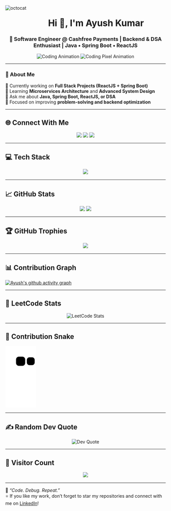 <img align="left" height=55 src="https://user-images.githubusercontent.com/69384657/179312151-fdabe3af-823f-41ab-a6d4-17a72af4e9e8.png" alt="octocat" style="max-width: 100%;">

<h1 align="center">Hi 👋, I'm Ayush Kumar</h1>
<h3 align="center">🚀 Software Engineer @ Cashfree Payments | Backend & DSA Enthusiast | Java • Spring Boot • ReactJS</h3>

<p align="center">
  <img src="https://i.pinimg.com/originals/e8/f4/53/e8f453469a3ec97ecd354df465d73913.gif" width="200" alt="Coding Animation" />
  <img src="https://media.giphy.com/media/ZVik7pBtu9dNS/giphy.gif" width="200" alt="Coding Pixel Animation" />
</p>

---

### 🧠 About Me  
🔭 Currently working on **Full Stack Projects (ReactJS + Spring Boot)**  
🌱 Learning **Microservices Architecture** and **Advanced System Design**  
💬 Ask me about **Java, Spring Boot, ReactJS, or DSA**  
🎯 Focused on improving **problem-solving and backend optimization**

---

## 🌐 Connect With Me  
<p align="center">
  <a href="https://www.linkedin.com/in/ayu-kmr/"><img src="https://img.shields.io/badge/LinkedIn-%230077B5.svg?logo=linkedin&logoColor=white"/></a>
  <a href="https://instagram.com/ayu.kmr"><img src="https://img.shields.io/badge/Instagram-%23E4405F.svg?logo=Instagram&logoColor=white"/></a>
  <a href="https://x.com/Ayu_kmr"><img src="https://img.shields.io/badge/X-black.svg?logo=X&logoColor=white"/></a>
</p>

---

## 💻 Tech Stack  
<p align="center">
  <img src="https://skillicons.dev/icons?i=java,spring,cpp,react,js,html,css,git,github,mysql,docker,postman" />
</p>

---

## 📈 GitHub Stats  
<p align="center">
  <img src="https://github-readme-streak-stats.herokuapp.com/?user=Ayush-Kmr&theme=dark&hide_border=false" height="165"/>
  <img src="https://github-readme-stats.vercel.app/api/top-langs/?username=Ayush-Kmr&theme=dark&hide_border=false&layout=compact" height="165"/>
</p>

---

## 🏆 GitHub Trophies  
<p align="center">
  <img src="https://github-profile-trophy.vercel.app/?username=Ayush-Kmr&theme=radical&no-frame=false&no-bg=true&margin-w=4" />
</p>

---

## 📊 Contribution Graph  
[![Ayush's github activity graph](https://github-readme-activity-graph.vercel.app/graph?username=Ayush-Kmr&theme=react-dark)](https://github.com/ashutosh00710/github-readme-activity-graph)

---

## 🧩 LeetCode Stats  
<p align="center">
  <img src="https://leetcard.jacoblin.cool/ayu_kmr?theme=dark&font=Karma&ext=contest" alt="LeetCode Stats"/>
</p>

---

## 🐍 Contribution Snake  
![snake gif](https://github.com/ayush-kmr/ayush-kmr/blob/output/github-contribution-grid-snake.svg)

---

## ✍️ Random Dev Quote  
<p align="center">
  <img src="https://quotes-github-readme.vercel.app/api?type=horizontal&theme=radical" alt="Dev Quote"/>
</p>

---

## 👀 Visitor Count  
<p align="center">
  <img src="https://visitcount.itsvg.in/api?id=Ayush-Kmr&icon=5&color=8" />
</p>

---

💬 _“Code. Debug. Repeat.”_  
⭐️ If you like my work, don’t forget to star my repositories and connect with me on [LinkedIn](https://www.linkedin.com/in/ayu-kmr/)!  
